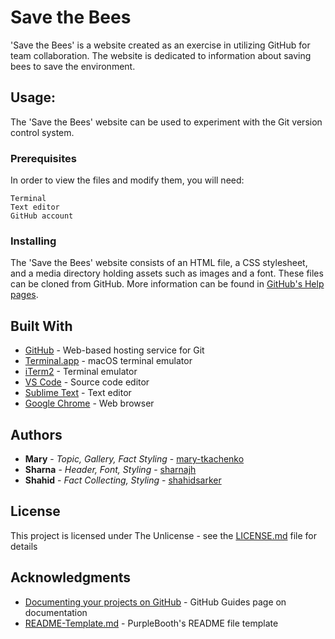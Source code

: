 # Save the Bees

'Save the Bees' is a website created as an exercise in utilizing GitHub for team collaboration. The website is dedicated to information about saving bees to save the environment.

## Usage:

The 'Save the Bees' website can be used to experiment with the Git version control system.

### Prerequisites

In order to view the files and modify them, you will need: 

```
Terminal
Text editor
GitHub account
```

### Installing

The 'Save the Bees' website consists of an HTML file, a CSS stylesheet, and a media directory holding assets such as images and a font. These files can be cloned from GitHub. More information can be found in [GitHub's Help pages](https://help.github.com/articles/cloning-a-repository/).


## Built With

* [GitHub](http://github.com) - Web-based hosting service for Git
* [Terminal.app](https://support.apple.com/guide/terminal/welcome/mac) - macOS terminal emulator
* [iTerm2](https://www.iterm2.com/) - Terminal emulator
* [VS Code](https://code.visualstudio.com/) - Source code editor
* [Sublime Text](https://www.sublimetext.com/) - Text editor
* [Google Chrome](https://www.google.com/chrome/) - Web browser

## Authors

* **Mary** - *Topic, Gallery, Fact Styling* - [mary-tkachenko](https://github.com/mary-tkachenko)
* **Sharna** - *Header, Font, Styling* - [sharnajh](https://github.com/sharnajh)
* **Shahid** - *Fact Collecting, Styling* - [shahidsarker](https://github.com/shahidsarker/)


## License

This project is licensed under The Unlicense - see the [LICENSE.md](LICENSE.md) file for details

## Acknowledgments

* [Documenting your projects on GitHub](https://guides.github.com/features/wikis/) - GitHub Guides page on documentation
* [README-Template.md](https://gist.github.com/PurpleBooth/109311bb0361f32d87a2) - PurpleBooth's README file template
